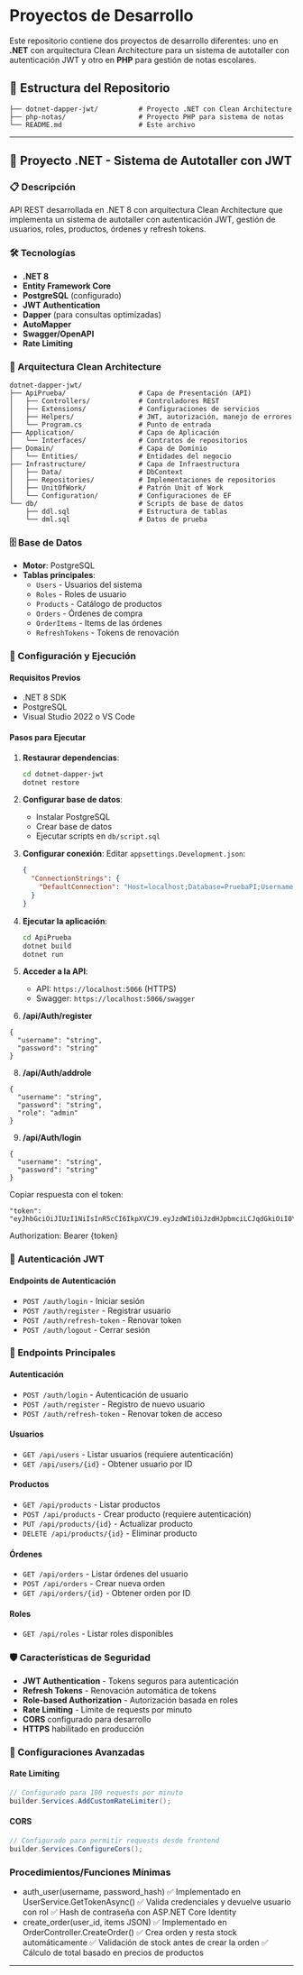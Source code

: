 # Proyectos de Desarrollo

Este repositorio contiene dos proyectos de desarrollo diferentes: uno en **.NET** con arquitectura Clean Architecture para un sistema de autotaller con autenticación JWT y otro en **PHP** para gestión de notas escolares.

## 📁 Estructura del Repositorio

```
├── dotnet-dapper-jwt/          # Proyecto .NET con Clean Architecture
├── php-notas/                  # Proyecto PHP para sistema de notas
└── README.md                   # Este archivo
```

---

## 🔧 Proyecto .NET - Sistema de Autotaller con JWT

### 📋 Descripción
API REST desarrollada en .NET 8 con arquitectura Clean Architecture que implementa un sistema de autotaller con autenticación JWT, gestión de usuarios, roles, productos, órdenes y refresh tokens.

### 🛠️ Tecnologías
- **.NET 8**
- **Entity Framework Core**
- **PostgreSQL** (configurado)
- **JWT Authentication**
- **Dapper** (para consultas optimizadas)
- **AutoMapper**
- **Swagger/OpenAPI**
- **Rate Limiting**

### 📂 Arquitectura Clean Architecture
```
dotnet-dapper-jwt/
├── ApiPrueba/                  # Capa de Presentación (API)
│   ├── Controllers/            # Controladores REST
│   ├── Extensions/             # Configuraciones de servicios
│   ├── Helpers/                # JWT, autorización, manejo de errores
│   └── Program.cs              # Punto de entrada
├── Application/                # Capa de Aplicación
│   └── Interfaces/             # Contratos de repositorios
├── Domain/                     # Capa de Dominio
│   └── Entities/               # Entidades del negocio
├── Infrastructure/             # Capa de Infraestructura
│   ├── Data/                   # DbContext
│   ├── Repositories/           # Implementaciones de repositorios
│   ├── UnitOfWork/             # Patrón Unit of Work
│   └── Configuration/          # Configuraciones de EF
└── db/                         # Scripts de base de datos
    ├── ddl.sql                 # Estructura de tablas
    └── dml.sql                 # Datos de prueba
```

### 🗄️ Base de Datos
- **Motor**: PostgreSQL
- **Tablas principales**:
  - `Users` - Usuarios del sistema
  - `Roles` - Roles de usuario
  - `Products` - Catálogo de productos
  - `Orders` - Órdenes de compra
  - `OrderItems` - Items de las órdenes
  - `RefreshTokens` - Tokens de renovación

### 🔧 Configuración y Ejecución

#### Requisitos Previos
- .NET 8 SDK
- PostgreSQL
- Visual Studio 2022 o VS Code

#### Pasos para Ejecutar

1. **Restaurar dependencias**:
   ```bash
   cd dotnet-dapper-jwt
   dotnet restore
   ```

2. **Configurar base de datos**:
   - Instalar PostgreSQL
   - Crear base de datos
   - Ejecutar scripts en `db/script.sql`

3. **Configurar conexión**:
   Editar `appsettings.Development.json`:
   ```json
   {
     "ConnectionStrings": {
       "DefaultConnection": "Host=localhost;Database=PruebaPI;Username=tu_usuario;Password=tu_contraseña"
     }
   }
   ```

5. **Ejecutar la aplicación**:
   ```bash
   cd ApiPrueba
   dotnet build
   dotnet run
   ```

6. **Acceder a la API**:
   - API: `https://localhost:5066` (HTTPS)
   - Swagger: `https://localhost:5066/swagger`

7. **/api/Auth/register**
```
{
  "username": "string",
  "password": "string"
}
```

8. **/api/Auth/addrole**
```
{
  "username": "string",
  "password": "string",
  "role": "admin"
}
```

9. **/api/Auth/login**
```
{
  "username": "string",
  "password": "string"
}
```

Copiar respuesta con el token:
```
"token": "eyJhbGciOiJIUzI1NiIsInR5cCI6IkpXVCJ9.eyJzdWIiOiJzdHJpbmciLCJqdGkiOiI0Y2I4YzRjNy1hOWE5LTQwNDYtYjhjYi1iMzM1ZjkyNWM3MDgiLCJ1aWQiOiIxIiwiaHR0cDovL3NjaGVtYXMubWljcm9zb2Z0LmNvbS93cy8yMDA4LzA2L2lkZW50aXR5L2NsYWltcy9yb2xlIjoiYWRtaW4iLCJleHAiOjE3NTk0NjQwNDMsImlzcyI6IkFwaVBsYW5ldGFJUCIsImF1ZCI6IlBsYW5ldGFJUEFwaVVzZXIifQ.QHCXw5cRPRWBlfjkPFiMhTkMSzsbVfkPm98D_YFwHUw",
```

Authorization: Bearer {token}

### 🔐 Autenticación JWT

#### Endpoints de Autenticación
- `POST /auth/login` - Iniciar sesión
- `POST /auth/register` - Registrar usuario
- `POST /auth/refresh-token` - Renovar token
- `POST /auth/logout` - Cerrar sesión

### 📡 Endpoints Principales

#### Autenticación
- `POST /auth/login` - Autenticación de usuario
- `POST /auth/register` - Registro de nuevo usuario
- `POST /auth/refresh-token` - Renovar token de acceso

#### Usuarios
- `GET /api/users` - Listar usuarios (requiere autenticación)
- `GET /api/users/{id}` - Obtener usuario por ID

#### Productos
- `GET /api/products` - Listar productos
- `POST /api/products` - Crear producto (requiere autenticación)
- `PUT /api/products/{id}` - Actualizar producto
- `DELETE /api/products/{id}` - Eliminar producto

#### Órdenes
- `GET /api/orders` - Listar órdenes del usuario
- `POST /api/orders` - Crear nueva orden
- `GET /api/orders/{id}` - Obtener orden por ID

#### Roles
- `GET /api/roles` - Listar roles disponibles

### 🛡️ Características de Seguridad

- **JWT Authentication** - Tokens seguros para autenticación
- **Refresh Tokens** - Renovación automática de tokens
- **Role-based Authorization** - Autorización basada en roles
- **Rate Limiting** - Límite de requests por minuto
- **CORS** configurado para desarrollo
- **HTTPS** habilitado en producción

### 🔧 Configuraciones Avanzadas

#### Rate Limiting
```csharp
// Configurado para 100 requests por minuto
builder.Services.AddCustomRateLimiter();
```

#### CORS
```csharp
// Configurado para permitir requests desde frontend
builder.Services.ConfigureCors();
```

### Procedimientos/Funciones Mínimas
- auth_user(username, password_hash)
✅ Implementado en UserService.GetTokenAsync()
✅ Valida credenciales y devuelve usuario con rol
✅ Hash de contraseña con ASP.NET Core Identity
- create_order(user_id, items JSON)
✅ Implementado en OrderController.CreateOrder()
✅ Crea orden y resta stock automáticamente
✅ Validación de stock antes de crear la orden
✅ Cálculo de total basado en precios de productos
---